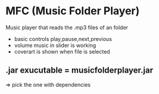 # MFC (Music Folder Player)

Music player that reads the .mp3 files of an folder

- basic controls play,pause,next,previous
- volume music in slider is working
- coverart is shown when file is selected

## .jar exucutable = musicfolderplayer.jar

=> pick the one with dependencies
